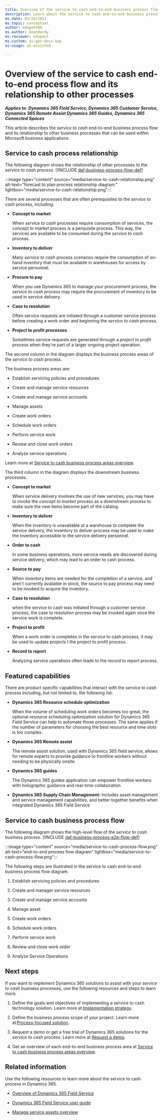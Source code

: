 ```yaml
---
title: Overview of the service to cash end-to-end business process flow
description: Learn about the service to cash end-to-end business process with a flow diagram and describes the relationship with other processes in Dynamics 365 solutions.
ms.date: 03/24/2023
ms.topic: conceptual
author: edupont04
ms.author: DeanHardy
ms.reviewer: edupont
ms.custom: ai-gen-docs-bap
ai-usage: ai-assisted

---
```


# Overview of the service to cash end-to-end process flow and its relationship to other processes

***Applies to: Dynamics 365 Field Service, Dynamics 365 Customer Service, Dynamics 365 Remote Assist Dynamics 365 Guides, Dynamics 365 Connected Spaces***

This article describes the *service to cash* end-to-end business process flow and its relationship to other business processes that can be used within Microsoft business applications.

## Service to cash process relationship

The following diagram shows the relationship of other processes to the *service to cash process*. [!INCLUDE [daf-business-process-flow-def](~/../shared-content/shared/guidance-includes/daf-business-process-flow-def.md)]

:::image type="content" source="media/service-to-cash-relationship.png" alt-text="forecast to plan process relationship diagram." lightbox="media/service-to-cash-relationship.png":::

There are several processes that are often prerequisites to the *service to cash* process, including:

- **Concept to market**  

  When *service to cash* processes require consumption of services, the *concept to market* process is a perquisite process. This way, the services are available to be consumed during the *service to cash* process.

- **Inventory to deliver**  

  Many *service to cash* process scenarios require the consumption of on-hand inventory that must be available in warehouses for access by service personnel.

- **Procure to pay**  

  When you use Dynamics 365 to manage your procurement process, the *service to cash* process may require the procurement of inventory to be used in service delivery.  

- **Case to resolution**  

  Often service requests are initiated through a customer service process before creating a work order and beginning the *service to cash* process.

- **Project to profit processes**  

  Sometimes service requests are generated through a *project to profit* process when they're part of a larger ongoing project operation.

The second column in the diagram displays the business process areas of the *service to cash* process.

The business process areas are:

- Establish servicing policies and procedures

- Create and manage service resources

- Create and manage service accounts

- Manage assets

- Create work orders

- Schedule work orders

- Perform service work

- Review and close work orders

- Analyze service operations

Learn more at [Service to cash business process areas overview](service-to-cash-areas-overview.md).  

The third column in the diagram displays the downstream business processes.

- **Concept to market**  

  When service delivery involves the use of new services, you may have to invoke the *concept to market* process as a downstream process to make sure the new items become part of the catalog.

- **Inventory to deliver**  

  When the inventory is unavailable at a warehouse to complete the service delivery, the inventory to deliver process may be used to make the inventory accessible to the service delivery personnel.

- **Order to cash**  

  In some business operations, more service needs are discovered during service delivery, which may lead to an order to cash process.

- **Source to pay**  

  When inventory items are needed for the completion of a service, and aren't currently available in stock, the source to pay process may need to be invoked to acquire the inventory.

- **Case to resolution**  

  when the service to cash was initiated through a customer service process, the case to resolution process may be invoked again once the service work is complete.

- **Project to profit**  

  When a work order is completes in the service to cash process, it may be used to update projects I the project to profit process.

- **Record to report**  

  Analyzing service operations often leads to the record to report process.

## Featured capabilities

There are product specific capabilities that interact with the *service to cash* process including, but not limited to, the following list:

- **Dynamics 365 Resource schedule optimization**  

  When the volume of scheduling work orders becomes too great, the optional resource scheduling optimization solution for Dynamics 365 Field Service can help to automate those processes. The same applies if  the number of parameters for choosing the best resource and time slots is too complex.

- **Dynamics 365 Remote assist**  

  The remote assist solution, used with Dynamics 365 field service, allows for remote experts to provide guidance to frontline workers without needing to be physically onsite.

- **Dynamics 365 guides**  

  The Dynamics 365 guides application can empower frontline workers with holographic guidance and real-time collaboration.

- **Dynamics 365 Supply Chain Management:** Includes asset management and service management capabilities, and better together benefits when integrated Dynamics 365 Field Service

## Service to cash business process flow

The following diagram shows the high-level flow of the *service to cash* business process. [!INCLUDE [daf-business-process-e2e-flow-def](~/../shared-content/shared/guidance-includes/daf-business-process-e2e-flow-def.md)]

:::image type="content" source="media/service-to-cash-process-flow.png" alt-text="end-to-end process flow diagram" lightbox="media/service-to-cash-process-flow.png":::

The following steps are illustrated in the service to cash end-to-end business process flow diagram.

1. Establish servicing policies and procedures

2. Create and manager service resources

3. Create and manage service accounts

4. Manage asset

5. Create work orders

6. Schedule work orders

7. Perform service work

8. Review and close work order

9. Analyze Service Operations

## Next steps

If you want to implement Dynamics 365 solutions to assist with your *service to cash* business processes, use the following resources and steps to learn more.

1. Define the goals and objectives of implementing a service to cash technology solution. Learn more at [Implementation strategy](../implementation-guide/implementation-strategy.md).  

2. Define the business process scope of your project. Learn more at [Process-focused solution](../implementation-guide/process-focused-solution.md).  
3. Request a demo or get a free trial of Dynamics 365 solutions for the *service to cash* process. Learn more at [Request a demo](https://www.microsoft.com/dynamics-365/free-trial).  

4. Get an overview of each end-to-end business process area at [Service to cash business process areas overview](service-to-cash-areas-overview.md).  

## Related information

Use the following resources to learn more about the service to cash process in Dynamics 365.

- [Overview of Dynamics 365 Field Service](/dynamics365/field-service/overview)

- [Dynamics 365 Field Service user guide](/dynamics365/field-service/user-guide)

- [Manage service assets overview](service-to-cash-manage-service-assets.md)

<!--## Tags
*Stakeholders:* Functional consultant, Business analyst, Accounts payable lead, Accounts receivable lead, Finance lead, Sales lead, Purchasing lead, Production lead, Supply chain lead

*Products:* Dynamics 365 Customer Service, Dynamics 365 Field Service, Dynamics 365 Finance, Dynamics 365 Guides, Dynamics 365 Project Operations, Dynamics 365 Remote Assist
